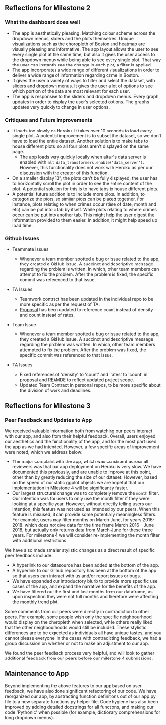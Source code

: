 ## Reflections for Milestone 2
### What the dashboard does well
- The app is aesthetically pleasing. Matching colour scheme across the dropdown menus, sliders and the plots themselves. Unique visualizations such as the choropleth of Boston and heatmap are visually pleasing and informative. The app layout allows the user to see every single plot at the same time, but also it gives the user access to the dropdown menus while being able to see every single plot. That way the user can instantly see the change in each plot, a filter is applied.  
- The app incorporates a wide range of different visualizations in order to deliver a wide range of information regarding crime in Boston. 
- It gives the user a variety of ways to filter and select the dataset, with sliders and dropdown menus. It gives the user a lot of options to see which portion of the data are most relevant for each user. 
- The app is responsive to the sliders and dropdown menus. Every graph updates in order to display the user’s selected options. The graphs updates very quickly to change in user options.
  
### Critiques and Future Improvements 
- It loads too slowly on Heroku. It takes over 10 seconds to load every single plot. A potential improvement is to subset the dataset, so we don’t have to load the entire dataset. Another solution is to make tabs to house different plots, so all four plots aren’t displayed on the same page.
  - The app loads very quickly locally when altair's data server is enabled with `alt.data_transformers.enable('data_server')`. However, this functionality does not work with Heroku as per our [discussion](https://github.com/altair-viz/altair_data_server/issues/11) with the creator of this function.
- On a smaller display 13”, the plots can’t be fully displayed, the user has to horizontally scroll the plot in order to see the entire content of the plot. A potential solution for this is to have tabs to house different plots. 
- A potential future addition is to include more plots. In addition, to categorize the plots, so similar plots can be placed together. For instance, plots relating to when crimes occur (time of date, month and etc) can be put into a tab by itself. While plots relating to where crimes occur can be put into another tab. This might help the user digest the information provided to them easier. In addition, it might help speed up load time. 

### Github Issues
- Teammate Issues 
  - Whenever a team member spotted a bug or issue related to the app, they created a GitHub issue. A succinct and descriptive message regarding the problem is written. In which, other team members can attempt to fix the problem. After the problem is fixed, the specific commit was referenced to that issue. 
- TA Issues
  - Teamwork contract has been updated in the individual repo to be more specific as per the request of TA.
  - [Proposal](https://github.com/UBC-MDS/DSCI-532_gr202_dashboard/blob/master/Proposal.md) has been updated to reference count instead of density and count instead of rates. 

- Team Issue
  - Whenever a team member spotted a bug or issue related to the app, they created a GitHub issue. A succinct and descriptive message regarding the problem was written. In which, other team members attempted to fix the problem. After the problem was fixed, the specific commit was referenced to that issue. 
- TA Issues
  - Fixed references of 'density' to 'count' and 'rates' to 'count' in proposal and REAMDE to reflect updated project scope.
  - Updated Team Contract in personal repos, to be more specific about the division of work and deadlines. 
  
 
## Reflections for Milestone 3
### Peer Feedback and Updates to App
We received valuable information both from watching our peers interact with our app, and also from their helpful feedback.  Overall, users enjoyed our aesthetics and the functionality of the app, and for the most part used the app as we had intended. However, a few specific areas of improvement were noted, which we address below: 
- The major complaint with the app, which was consistent across all reviewers was that our app deployment on Heroku is very slow. We have documented this previously, and are unable to improve at this point, other than by greatly reducing the size of our dataset. However, based on the speed of our static ggplot objects we are hopeful that our implementation in Milestone 4 will be significantly faster.  
- Our largest structural change was to completely remove the `month` filter. Our intention was for users to only use the month filter if they were looking at a specific year. However, without directly telling users our intention, this feature was not used as intended by our peers. When this feature is misused, it can provide some potentially meaningless filters. For example, users may filter months on March-June, for years 2016-2018, which _does not_ give data for the time frame March 2016 - June 2018, but actually only returns data from March-June for these three years. For milestone 4 we will consider re-implementing the month filter with additional restrictions.

We have also made smaller stylistic changes as a direct result of specific peer feedback include:
- A hyperlink to our datasource has been added at the bottom of the app.
- A hyperlink to our Github repository has been at the bottom of the app so that users can interact with us and/or report issues or bugs.
- We have expanded our introductory blurb to provide more specific use cases of the app, and expand the narrative for the benefits of the app. 
- We have filtered out the first and last months from our dataframe, as upon inspection they were not full months and therefore were affecting the monthly trend plot. 

Some comments from our peers were directly in contradiction to other peers. For example, some people wish only the specific neighbourhood would display on the choropleth when selected, while others really liked that the other neighbourhoods would still be included. These stylistic differences are to be expected as individuals all have unique tastes, and you cannot please everyone. In the cases with contradicting feedback, we had a group discussion on whether or not to make an adjustment to our app. 

We found the peer feedback process very helpful, and will look to gather additional feedback from our peers before our milestone 4 submissions.

## Maintenance to App
Beyond implementing the above features to our app based on user feedback, we have also done significant refactoring of our code. We have reorganized our app, by abstracting function definitions out of our app.py file to a new separate functions.py helper file. Code hygiene has also been improved by adding detailed docstrings for all functions, and making our code 'Pythonic' when possible (for example, dictionary comprehensions for long dropdown menus). 

